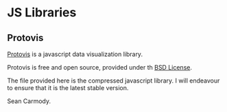 JS Libraries
============

Protovis
--------

[Protovis](http://vis.stanford.edu/protovis/) is a javascript data visualization library.

Protovis is free and open source, provided under th [BSD License](http://www.opensource.org/licenses/bsd-license.php).

The file provided here is the compressed javascript library. I will endeavour to ensure that it is the latest stable version.

Sean Carmody.
